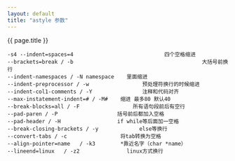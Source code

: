 ```yaml
---
layout: default
title: "astyle 参数" 
---
```


{{ page.title }}


    -s4 --indent=spaces=4                             四个空格缩进
    --brackets=break / -b                                         大括号前换行
    --indent-namespaces / -N namespace    里面缩进
    --indent-preprocessor / -w                 预处理符换行的时候缩进
    --indent-col1-comments / -Y                注释和代码对齐
    --max-instatement-indent=# / -M#    缩进 最多80 默认40
    --break-blocks=all / -F                 所有语句段前后有空行
    --pad-paren / -P                   括号前后都加入空格
    --pad-header / -H                  if while等后面加一空格
    --break-closing-brackets / -y             else等换行
    --convert-tabs / -c                 将tab转换为空格
    --align-pointer=name   / -k3        *靠近名字（char *name）
    --lineend=linux   / -z2               linux方式换行